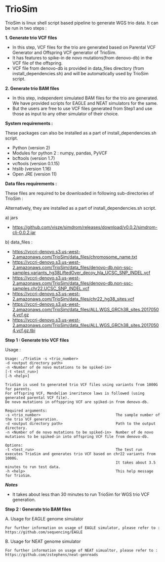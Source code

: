 # TrioSim

TrioSim is linux shell script based pipeline to generate WGS trio data. It can be run in two steps :

**1. Generate trio VCF files**

* In this step, VCF files for the trio are generated based on Parental VCF Generator and Offspring VCF generator of TrioSim.
* It has features to spike-in de novo mutations(from denovo-db) in the VCF file of the offspring.
* VCF file from denovo-db is provided in data_files directory (from install_dependencies.sh) and will be automatically used by TrioSim script.

**2. Generate trio BAM files**

* In this step, independent simulated BAM files for the trio are generated. We have provided scripts for EAGLE and NEAT simulators for the same. 
* But the users are free to use VCF files generated from Step1 and use those as input to any other simulator of their choice.

**System requirements :**

These packages can also be installed as a part of install_dependencies.sh script.

* Python (version 2)
* Modules for python 2 : numpy, pandas, PyVCF
* bcftools (version 1.7)
* vcftools (version 0.1.15)
* htslib (version 1.16)
* Open JRE (version 11)

**Data files requirements :**

These files are required to be downloaded in following sub-directories of TrioSim :

Alternatively, they are installed as a part of install_dependencies.sh script.

a) jars
* https://github.com/visze/simdrom/releases/download/v0.0.2/simdrom-cli-0.0.2.jar

b) data_files : 
* https://vccri-denovo.s3.us-west-2.amazonaws.com/TrioSim/data_files/chromosome_name.txt
* https://vccri-denovo.s3.us-west-2.amazonaws.com/TrioSim/data_files/denovo-db.non-ssc-samples.variants_hg38LiftedOver_decoy_hla_UCSC_SNP_INDEL.vcf
* https://vccri-denovo.s3.us-west-2.amazonaws.com/TrioSim/data_files/denovo-db.non-ssc-samples.chr22.UCSC_SNP_INDEL.vcf
* https://vccri-denovo.s3.us-west-2.amazonaws.com/TrioSim/data_files/chr22_hg38_sites.vcf
* https://vccri-denovo.s3.us-west-2.amazonaws.com/TrioSim/data_files/ALL.WGS_GRCh38_sites.20170504.vcf.gz
* https://vccri-denovo.s3.us-west-2.amazonaws.com/TrioSim/data_files/ALL.WGS_GRCh38_sites.20170504.vcf.gz.tbi


**Step 1 : Generate trio VCF files**

   Usage :

    Usage: ./TrioSim -s <trio_number>
	-d <output directory path>
	-n <Number of de novo mutations to be spiked-in>
	[-t <test_run>]
	[-h <help>]
	
	TrioSim is used to generated trio VCF files using variants from 1000G for parents.
	For offspring VCF, Mendelian ineritance laws is followed (using generated parental VCF file).  
	De novo mutations in offsppring VCF are spiked-in from denovo-db.
	
	Required arguments:
	-s <trio_number>                                  The sample number of the trio VCF generation.
	-d <output directory path>                        Path to the output directory.
	-n <Number of de novo mutations to be spiked-in>  Number of de novo mutations to be spiked-in into offspring VCF file from denovo-db.
	
	Options:
	-t <test_run>                                     The test run executes TrioSim and generates trio VCF based on chr22 variants from 1000G. 
                                                      It takes about 3.5 minutes to run test data.
	-h <help>                                         This help message for TrioSim.


***Notes***

* It takes about less than 30 minutes to run TrioSim for WGS trio VCF generation.

  

**Step 2 : Generate trio BAM files**

A. Usage for EAGLE genome simulator
    
    For further information on usage of EAGLE simulator, please refer to : https://github.com/sequencing/EAGLE
    
B. Usage for NEAT genome simulator
    
    For further information on usage of NEAT simualtor, please refer to : https://github.com/zstephens/neat-genreads
    
    
